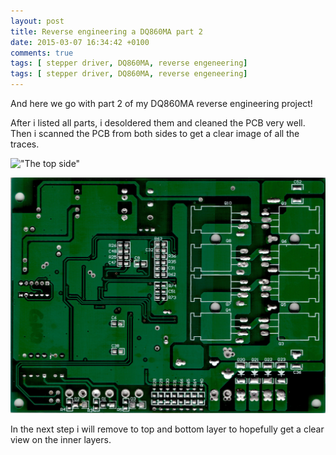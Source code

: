 ```yaml
---
layout: post
title: Reverse engineering a DQ860MA part 2
date: 2015-03-07 16:34:42 +0100
comments: true
tags: [ stepper driver, DQ860MA, reverse engeneering]
tags: [ stepper driver, DQ860MA, reverse engeneering]
---
```


And here we go with part 2 of my DQ860MA reverse engineering project!

<!-- more -->

After i listed all parts, i desoldered them and cleaned the PCB very well.
Then i scanned the PCB from both sides to get a clear image of all the traces.

!["The top side"](DQ860MA-6.JPG)

!["The bottom side"](DQ860MA-7.JPG)

In the next step i will remove to top and bottom layer to hopefully get a clear view on the inner layers.

